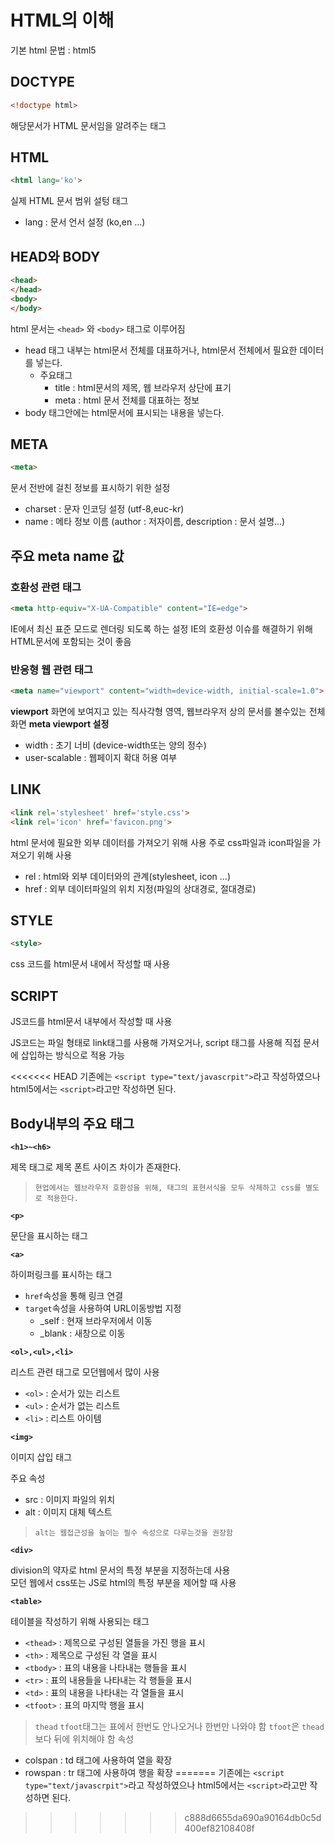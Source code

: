 # HTML의 이해
기본 html 문법 : html5

## DOCTYPE
```html
<!doctype html>
```
해당문서가 HTML 문서임을 알려주는 태그

## HTML
```html
<html lang='ko'>
```
실제 HTML 문서 범위 설텅 태그
- lang : 문서 언서 설정 (ko,en ...)

## HEAD와 BODY
```html
<head>
</head>
<body>
</body>
```
html 문서는 ```<head>``` 와 ```<body>``` 태그로 이루어짐

* head 태그 내부는 html문서 전체를 대표하거나, html문서 전체에서 필요한 데이터를 넣는다.
    - 주요태그
        - title : html문서의 제목, 웹 브라우저 상단에 표기
        - meta : html 문서 전체를 대표하는 정보
* body 태그안에는 html문서에 표시되는 내용을 넣는다.

## META
```html
<meta>
```
문서 전반에 걸친 정보를 표시하기 위한 설정

* charset : 문자 인코딩 설정 (utf-8,euc-kr)
* name : 메타 정보 이름 (author : 저자이름, description : 문서 설명...)

## 주요 meta name 값
### 호환성 관련 태그
```html
<meta http-equiv="X-UA-Compatible" content="IE=edge">
```
IE에서 최신 표준 모드로 렌더링 되도록 하는 설정
IE의 호환성 이슈를 해결하기 위해 HTML문서에 포함되는 것이 좋음

### 반응형 웹 관련 태그
```html
<meta name="viewport" content="width=device-width, initial-scale=1.0">
```
**viewport**
화면에 보여지고 있는 직사각형 영역, 웹브라우저 상의 문서를 볼수있는 전체화면
**meta viewport 설정**

- width : 초기 너비 (device-width또는 양의 정수)
- user-scalable : 웹페이지 확대 허용 여부 

## LINK
```html
<link rel='stylesheet' href='style.css'>
<link rel='icon' href='favicon.png'>
```
html 문서에 필요한 외부 데이터를 가져오기 위해 사용
주로 css파일과 icon파일을 가져오기 위해 사용
* rel : html와 외부 데이터와의 관계(stylesheet, icon ...)
* href : 외부 데이터파일의 위치 지정(파일의 상대경로, 절대경로)

## STYLE
```html
<style>
```
css 코드를 html문서 내에서 작성할 때 사용

## SCRIPT

JS코드를 html문서 내부에서 작성할 때 사용

JS코드는 파일 형태로 link태그를 사용해 가져오거나, script 태그를 사용해 직접 문서에 삽입하는 방식으로 적용 가능

<<<<<<< HEAD
기존에는 ```<script type="text/javascrpit">```라고 작성하였으나<br>
html5에서는 ```<script>```라고만 작성하면 된다.

## Body내부의 주요 태그
**```<h1>~<h6>```**<br>

제목 태그로 제목 폰트 사이즈 차이가 존재한다.<br>

> ```현업에서는 웹브라우저 호환성을 위해, 태그의 표현서식을 모두 삭제하고 css를 별도로 적용한다.```

**```<p>```**

문단을 표시하는 태그

**```<a>```**

하이퍼링크를 표시하는 태그<br>

* ```href```속성을 통해 링크 연결
* ```target```속성을 사용하여 URL이동방법 지정
    - _self : 현재 브라우저에서 이동
    - _blank : 새창으로 이동<br>

**```<ol>,<ul>,<li>```**<br>

리스트 관련 태그로 모던웹에서 많이 사용

* ```<ol>``` : 순서가 있는 리스트
* ```<ul>``` : 순서가 없는 리스트
* ```<li>``` : 리스트 아이템<br>

**```<img>```**<br>

이미지 삽입 태그<br>

주요 속성

* src : 이미지 파일의 위치
* alt : 이미지 대체 텍스트

> ```alt는 웹접근성을 높이는 필수 속성으로 다루는것을 권장함```
 
 **```<div>```**

 division의 약자로 html 문서의 특정 부분을 지정하는데 사용<br>
 모던 웹에서 css또는 JS로 html의 특정 부분을 제어할 때 사용

 **```<table>```**

 테이블을 작성하기 위해 사용되는 태그
 * ```<thead>``` : 제목으로 구성된 열들을 가진 행을 표시
 * ```<th>``` : 제목으로 구성된 각 열을 표시
 * ```<tbody>``` : 표의 내용을 나타내는 행들을 표시
 * ```<tr>``` : 표의 내용들을 나타내는 각 행들을 표시
 * ```<td>``` : 표의 내용을 나타내는 각 열들을 표시
 * ```<tfoot>``` : 표의 마지막 행을 표시
 > ```thead``` ```tfoot```태그는 표에서 한번도 안나오거나 한번만 나와야 함
 > ```tfoot```은 ```thead``` 보다 뒤에 위치해야 함
 속성
 * colspan : td 태그에 사용하여 열을 확장
 * rowspan : tr 태그에 사용하여 행을 확장
=======
기존에는 ```<script type="text/javascrpit">```라고 작성하였으나
html5에서는 ```<script>```라고만 작성하면 된다.
>>>>>>> c888d6655da690a90164db0c5d400ef82108408f
